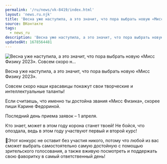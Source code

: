 ```yaml
---
permalink: '/ru/news/vk-8419/index.html'
layout: 'news.ru.njk'
title: 'Весна уже наступила, а это значит, что пора выбрать новую «Мисс Физику 2023».    Совсем скоро н…'
source: ВКонтакте
tags:
  - news_ru
description: 'Весна уже наступила, а это значит, что пора выбрать новую «Мисс Физику 2023».    Совсем скоро н…'
updatedAt: 1678564481
---
```

![Весна уже наступила, а это значит, что пора выбрать новую «Мисс Физику 2023».    Совсем скоро н…](https://sun1-87.userapi.com/impg/paQv6wJ5IO1Q8fj6Gh-TMAKHMHArQX_FU8auqg/reXzz57Ng7E.jpg?size=1080x608&quality=96&sign=f161b00e4e40f9df2963f5f68ac31dae&c_uniq_tag=ROAfZYfSN_dQAy-1vmbjTGYBMlEmHIf-DBuJv_nqNT8&type=album)

Весна уже наступила, а это значит, что пора выбрать новую «Мисс Физику 2023».

Совсем скоро наши красавицы покажут свои творческие и интеллектуальные таланты!

Если считаешь, что именно ты достойна звания «Мисс Физика», скорее пиши Карине Федориной.

Последний день приема заявок – 1 апреля.

Кто знает, может в этом году корона станет твоей! Не бойся, что опоздала, ведь в этом году участвуют первый и второй курс!

🌷Этот конкурс не оставит без участия никого, потому что любой из вас сможет выбрать самостоятельно самую достойную с помощью зрительского голосования, а также вживую посмотреть и поддержать свою фаворитку в самый ответственный день!
